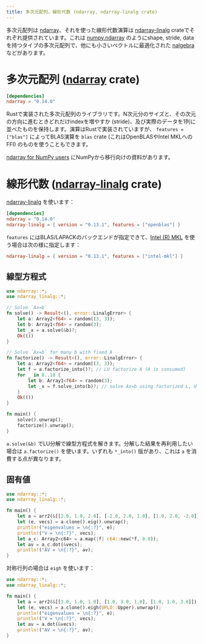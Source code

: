 ```yaml
---
title: 多次元配列、線形代数 (ndarray, ndarray-linalg crate)
---
```


多次元配列は [ndarray][ndarray]、それを使った線形代数演算は [ndarray-linalg][linalg] crateでそれぞれ提供されています。これは [numpy.ndarray][numpy] のようにshape, stride, dataを持つタイプの多次元配列で、他にも小さいベクトルに最適化された [nalgebra][nalgebra] などがあります。

[ndarray]: https://docs.rs/ndarray/0.14.0/ndarray/
[linalg]: https://docs.rs/ndarray-linalg/0.12.1/ndarray_linalg/
[numpy]: https://numpy.org/doc/stable/reference/generated/numpy.ndarray.html
[nalgebra]: https://docs.rs/nalgebra/0.23.2/nalgebra/

多次元配列 ([ndarray][ndarray] crate)
======================================

```toml
[dependencies]
ndarray = "0.14.0"
```

Rustで実装された多次元配列のライブラリです。N次元分のサイズと、その次元の方向に進むときどれだけindexを増やすか (stride)、及び実際のデータを1列に並べたものを保持します。演算はRustで実装されていますが、 `features = ["blas"]` によってBLAS演算を `blas` crate (これはOpenBLASやIntel MKLへのFFI) のものを使うこともできます。

[ndarray for NumPy users](https://docs.rs/ndarray/0.14.0/ndarray/doc/ndarray_for_numpy_users/index.html) にNumPyから移行向けの資料があります。

線形代数 ([ndarray-linalg][linalg] crate)
================================

[ndarray-linalg](https://github.com/rust-ndarray/ndarray-linalg) を使います：

```toml
[dependencies]
ndarray = "0.14.0"
ndarray-linalg = { version = "0.13.1", features = ["openblas"] }
```

`features` にはBLAS/LAPACKのバックエンドが指定できて、[Intel (R) MKL](https://software.intel.com/content/www/us/en/develop/tools/math-kernel-library.html) を使う場合は次の様に指定します：

```toml
ndarray-linalg = { version = "0.13.1", features = ["intel-mkl"] }
```

線型方程式
--------------

```rust
use ndarray::*;
use ndarray_linalg::*;

// Solve `Ax=b`
fn solve() -> Result<(), error::LinalgError> {
    let a: Array2<f64> = random((3, 3));
    let b: Array1<f64> = random(3);
    let _x = a.solve(&b)?;
    Ok(())
}

// Solve `Ax=b` for many b with fixed A
fn factorize() -> Result<(), error::LinalgError> {
    let a: Array2<f64> = random((3, 3));
    let f = a.factorize_into()?; // LU factorize A (A is consumed)
    for _ in 0..10 {
        let b: Array1<f64> = random(3);
        let _x = f.solve_into(b)?; // solve Ax=b using factorized L, U
    }
    Ok(())
}

fn main() {
    solve().unwrap();
    factorize().unwrap();
}
```

`a.solve(&b)` でLU分解で線型方程式を解きます。分解した結果を再利用したい場合は `a.factorize()` を使います。いずれも `*_into()` 版があり、これは `a` を消費する点が異なります。

固有値
---------

```rust
use ndarray::*;
use ndarray_linalg::*;

fn main() {
    let a = arr2(&[[2.0, 1.0, 2.0], [-2.0, 2.0, 1.0], [1.0, 2.0, -2.0]]);
    let (e, vecs) = a.clone().eig().unwrap();
    println!("eigenvalues = \n{:?}", e);
    println!("V = \n{:?}", vecs);
    let a_c: Array2<c64> = a.map(|f| c64::new(*f, 0.0));
    let av = a_c.dot(&vecs);
    println!("AV = \n{:?}", av);
}
```

対称行列の場合は `eigh` を使います：

```rust
use ndarray::*;
use ndarray_linalg::*;

fn main() {
    let a = arr2(&[[3.0, 1.0, 1.0], [1.0, 3.0, 1.0], [1.0, 1.0, 3.0]]);
    let (e, vecs) = a.clone().eigh(UPLO::Upper).unwrap();
    println!("eigenvalues = \n{:?}", e);
    println!("V = \n{:?}", vecs);
    let av = a.dot(&vecs);
    println!("AV = \n{:?}", av);
}
```


